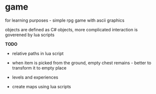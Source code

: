 game
====

for learning purposes - simple rpg game with ascii graphics

objects are defined as C# objects, more complicated interaction is goverened by lua scripts

**TODO**

+ relative paths in lua script

+ when item is picked from the ground, empty chest remains - better to transform it to empty place

+ levels and experiences

+ create maps using lua scripts
